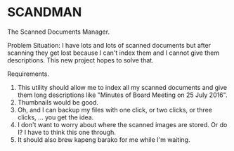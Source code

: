 # SCANDMAN
The Scanned Documents Manager.

Problem Situation: I have lots and lots of scanned documents but after scanning they get lost because I can't index them and I cannot give them descriptions. This new project hopes to solve that.

Requirements.
1. This utility should allow me to index all my scanned documents and give them long descriptions like "Minutes of Board Meeting on 25 July 2016".
2. Thumbnails would be good.
3. Oh, and I can backup my files with one click, or two clicks, or three clicks, ... you get the idea.
4. I don't want to worry about where the scanned images are stored. Or do I? I have to think this one through.
5. It should also brew kapeng barako for me while I'm waiting.
